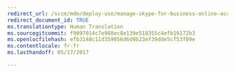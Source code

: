 ```yaml
---
redirect_url: /sccm/mdm/deploy-use/manage-skype-for-business-online-access
redirect_document_id: TRUE
ms.translationtype: Human Translation
ms.sourcegitcommit: f9097014c7e988ec8e139e518355c4efb19172b3
ms.openlocfilehash: efb3148c11d359056d6d9b23ef39dde5cf53f09e
ms.contentlocale: fr-fr
ms.lasthandoff: 05/17/2017

---
```


